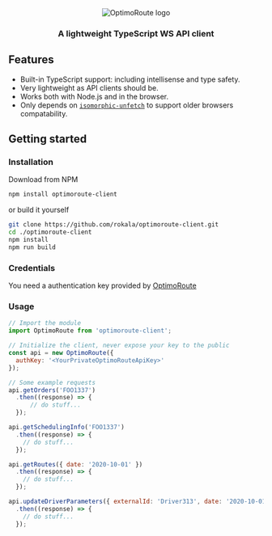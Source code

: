 <p align="center" style="width:40%;margin:0 auto;">
<img src="https://i.imgur.com/zVVFFIF.png" alt="OptimoRoute logo">
</p>

<h3 align="center">A lightweight TypeScript WS API client</h3>

## Features

- Built-in TypeScript support: including intellisense and type safety.
- Very lightweight as API clients should be.
- Works both with Node.js and in the browser.
- Only depends on [`isomorphic-unfetch`](https://www.npmjs.com/package/isomorphic-unfetch) to support older browsers compatability.

## Getting started

### Installation

Download from NPM

```bash
npm install optimoroute-client
```

or build it yourself

```bash
git clone https://github.com/rokala/optimoroute-client.git
cd ./optimoroute-client
npm install
npm run build
```

### Credentials

You need a authentication key provided by [OptimoRoute](http://optimoroute.com/)

### Usage

```js
// Import the module
import OptimoRoute from 'optimoroute-client';

// Initialize the client, never expose your key to the public
const api = new OptimoRoute({
  authKey: '<YourPrivateOptimoRouteApiKey>'
});

// Some example requests
api.getOrders('FOO1337')
  .then((response) => {
      // do stuff...
  });

api.getSchedulingInfo('FOO1337')
  .then((response) => {
    // do stuff...
  });

api.getRoutes({ date: '2020-10-01' })
  .then((response) => {
    // do stuff...
  });

api.updateDriverParameters({ externalId: 'Driver313', date: '2020-10-01', enabled: false })
  .then((response) => {
    // do stuff...
  });
```
